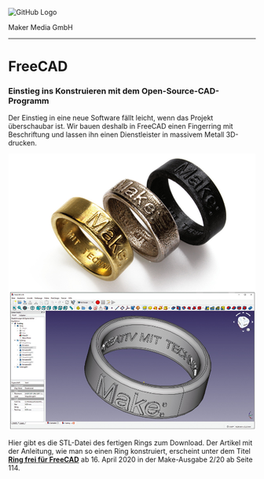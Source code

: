 ![GitHub Logo](http://www.heise.de/make/icons/make_logo.png)

Maker Media GmbH

***

# FreeCAD

### Einstieg ins Konstruieren mit dem Open-Source-CAD-Programm

Der Einstieg in eine neue Software fällt leicht, wenn das Projekt überschaubar ist. Wir bauen deshalb in FreeCAD einen Fingerring mit Beschriftung und lassen ihn einen Dienstleister in massivem Metall 3D-drucken.

![Picture](https://github.com/MakeMagazinDE/FreeCAD/blob/master/Ringe.jpg)

Hier gibt es die STL-Datei des fertigen Rings zum Download. Der Artikel mit der Anleitung, wie man so einen Ring konstruiert, erscheint unter dem Titel **[Ring frei für FreeCAD](https://www.heise.de/select/make/2020/2/1587484648302541)** ab 16. April 2020 in der Make-Ausgabe 2/20 ab Seite 114.
